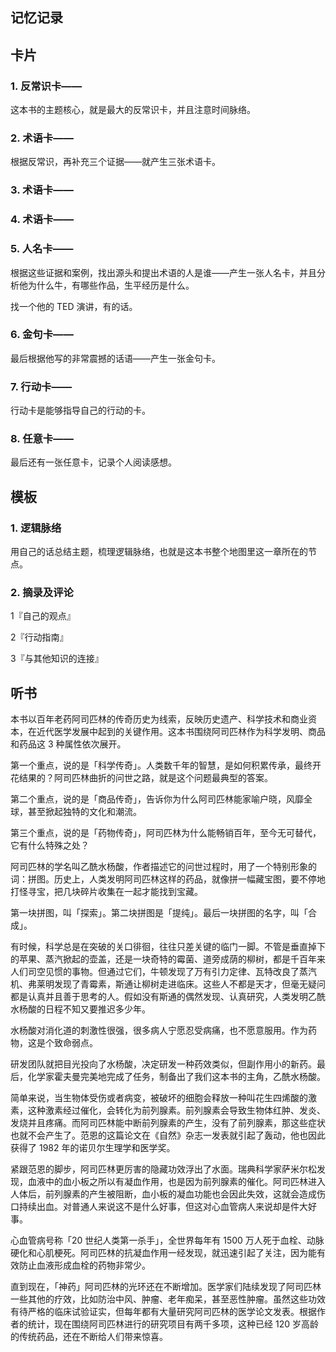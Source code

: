 ## 记忆记录

## 卡片

### 1. 反常识卡——

这本书的主题核心，就是最大的反常识卡，并且注意时间脉络。

### 2. 术语卡——

根据反常识，再补充三个证据——就产生三张术语卡。

### 3. 术语卡——

### 4. 术语卡——

### 5. 人名卡——

根据这些证据和案例，找出源头和提出术语的人是谁——产生一张人名卡，并且分析他为什么牛，有哪些作品，生平经历是什么。

找一个他的 TED 演讲，有的话。

### 6. 金句卡——

最后根据他写的非常震撼的话语——产生一张金句卡。

### 7. 行动卡——

行动卡是能够指导自己的行动的卡。

### 8. 任意卡——

最后还有一张任意卡，记录个人阅读感想。

## 模板

### 1. 逻辑脉络

用自己的话总结主题，梳理逻辑脉络，也就是这本书整个地图里这一章所在的节点。

### 2. 摘录及评论

1『自己的观点』

2『行动指南』

3『与其他知识的连接』

## 听书

本书以百年老药阿司匹林的传奇历史为线索，反映历史遗产、科学技术和商业资本，在近代医学发展中起到的关键作用。这本书围绕阿司匹林作为科学发明、商品和药品这 3 种属性依次展开。

第一个重点，说的是「科学传奇」。人类数千年的智慧，是如何积累传承，最终开花结果的？阿司匹林曲折的问世之路，就是这个问题最典型的答案。

第二个重点，说的是「商品传奇」，告诉你为什么阿司匹林能家喻户晓，风靡全球，甚至掀起独特的文化和潮流。

第三个重点，说的是「药物传奇」，阿司匹林为什么能畅销百年，至今无可替代，它有什么特殊之处？

阿司匹林的学名叫乙酰水杨酸，作者描述它的问世过程时，用了一个特别形象的词：拼图。历史上，人类发明阿司匹林这样的药品，就像拼一幅藏宝图，要不停地打怪寻宝，把几块碎片收集在一起才能找到宝藏。

第一块拼图，叫「探索」。第二块拼图是「提纯」。最后一块拼图的名字，叫「合成」。

有时候，科学总是在突破的关口徘徊，往往只差关键的临门一脚。不管是垂直掉下的苹果、蒸汽掀起的壶盖，还是一块奇特的霉菌、道旁成荫的柳树，都是千百年来人们司空见惯的事物。但通过它们，牛顿发现了万有引力定律、瓦特改良了蒸汽机、弗莱明发现了青霉素，斯通让柳树走进临床。这些人不都是天才，但毫无疑问都是认真并且善于思考的人。假如没有斯通的偶然发现、认真研究，人类发明乙酰水杨酸的日程不知又要推迟多少年。

水杨酸对消化道的刺激性很强，很多病人宁愿忍受病痛，也不愿意服用。作为药物，这是个致命弱点。

研发团队就把目光投向了水杨酸，决定研发一种药效类似，但副作用小的新药。最后，化学家霍夫曼完美地完成了任务，制备出了我们这本书的主角，乙酰水杨酸。

简单来说，当生物体受伤或者病变，被破坏的细胞会释放一种叫花生四烯酸的激素，这种激素经过催化，会转化为前列腺素。前列腺素会导致生物体红肿、发炎、发烧并且疼痛。而阿司匹林能中断前列腺素的产生，没有了前列腺素，那这些症状也就不会产生了。范恩的这篇论文在《自然》杂志一发表就引起了轰动，他也因此获得了 1982 年的诺贝尔生理学和医学奖。

紧跟范恩的脚步，阿司匹林更厉害的隐藏功效浮出了水面。瑞典科学家萨米尔松发现，血液中的血小板之所以有凝血作用，也是因为前列腺素的催化。阿司匹林进入人体后，前列腺素的产生被阻断，血小板的凝血功能也会因此失效，这就会造成伤口持续出血。对普通人来说这不是什么好事，但这对心血管病人来说却是件大好事。

心血管病号称「20 世纪人类第一杀手」，全世界每年有 1500 万人死于血栓、动脉硬化和心肌梗死。阿司匹林的抗凝血作用一经发现，就迅速引起了关注，因为能有效防止血液形成血栓的药物非常少。

直到现在，「神药」阿司匹林的光环还在不断增加。医学家们陆续发现了阿司匹林一些其他的疗效，比如防治中风、肿瘤、老年痴呆，甚至恶性肿瘤。虽然这些功效有待严格的临床试验证实，但每年都有大量研究阿司匹林的医学论文发表。根据作者的统计，现在围绕阿司匹林进行的研究项目有两千多项，这种已经 120 岁高龄的传统药品，还在不断给人们带来惊喜。

